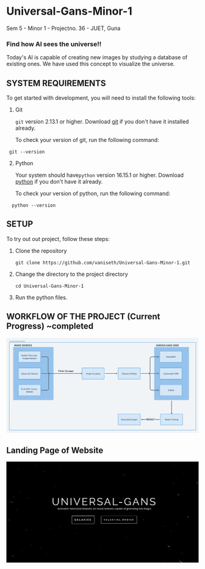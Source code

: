 # Universal-Gans-Minor-1

 Sem 5 - Minor 1 - Projectno. 36 - JUET, Guna

### Find how AI sees the universe!!

Today's AI is capable of creating new images by studying a database of existing ones.
We have used this concept to visualize the universe.

## SYSTEM REQUIREMENTS

To get started with development, you will need to install the following tools:

1. Git

    `git` version 2.13.1 or higher. Download [git](https://git-scm.com/downloads) if you don't have it installed already.

    To check your version of git, run the following command:

```shell
 git --version
```

2. Python

    Your system should have`python` version 16.15.1 or higher. Download [python](https://www.python.org/downloads/) if you don't have it already.

    To check your version of python, run the following command:

```shell
  python --version
```

## SETUP

To try out out project, follow these steps:

1. Clone the repository

   ```
   git clone https://github.com/vaniseth/Universal-Gans-Minor-1.git
   ```
2. Change the directory to the project directory

   ```
   cd Universal-Gans-Minor-1
   ```
3. Run the python files.

## WORKFLOW OF THE PROJECT (Current Progress) ~completed

![System Arch](https://github.com/tknishh/Universal-Gans-Minor-1/blob/main/presentation/report/System%20Architecture.png)

## Landing Page of Website

![HomePage](https://github.com/tknishh/Universal-Gans-Minor-1/blob/main/presentation/report/website.png)
